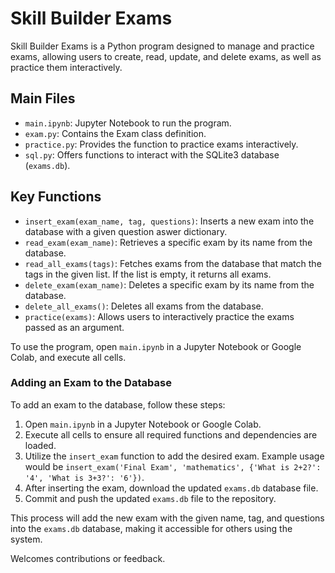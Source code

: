 # Skill Builder Exams

Skill Builder Exams is a Python program designed to manage and practice exams, allowing users to create, read, update, and delete exams, as well as practice them interactively.

## Main Files

- `main.ipynb`: Jupyter Notebook to run the program.
- `exam.py`: Contains the Exam class definition.
- `practice.py`: Provides the function to practice exams interactively.
- `sql.py`: Offers functions to interact with the SQLite3 database (`exams.db`).

## Key Functions

- `insert_exam(exam_name, tag, questions)`: Inserts a new exam into the database with a given question aswer dictionary.
- `read_exam(exam_name)`: Retrieves a specific exam by its name from the database.
- `read_all_exams(tags)`: Fetches exams from the database that match the tags in the given list. If the list is empty, it returns all exams.
- `delete_exam(exam_name)`: Deletes a specific exam by its name from the database.
- `delete_all_exams()`: Deletes all exams from the database.
- `practice(exams)`: Allows users to interactively practice the exams passed as an argument.

To use the program, open `main.ipynb` in a Jupyter Notebook or Google Colab, and execute all cells.

### Adding an Exam to the Database

To add an exam to the database, follow these steps:

1. Open `main.ipynb` in a Jupyter Notebook or Google Colab.
2. Execute all cells to ensure all required functions and dependencies are loaded.
3. Utilize the `insert_exam` function to add the desired exam. Example usage would be `insert_exam('Final Exam', 'mathematics', {'What is 2+2?': '4', 'What is 3+3?': '6'})`.
4. After inserting the exam, download the updated `exams.db` database file.
5. Commit and push the updated `exams.db` file to the repository.

This process will add the new exam with the given name, tag, and questions into the `exams.db` database, making it accessible for others using the system.

Welcomes contributions or feedback.

